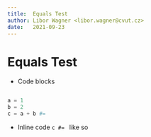 ```yaml
---
title:  Equals Test
author: Libor Wagner <libor.wagner@cvut.cz>
date:   2021-09-23
---
```


# Equals Test

 - Code blocks

```python

a = 1
b = 2
c = a + b #=

```

 - Inline code `c #= ` like so

